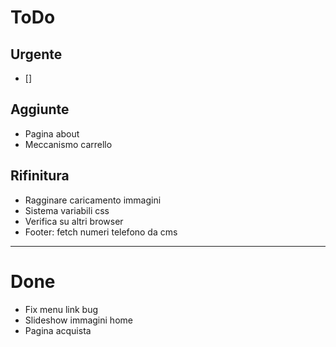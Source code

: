 # ToDo

## Urgente

- []

## Aggiunte

- Pagina about
- Meccanismo carrello

## Rifinitura

- Ragginare caricamento immagini
- Sistema variabili css
- Verifica su altri browser
- Footer: fetch numeri telefono da cms

---

# Done

- Fix menu link bug
- Slideshow immagini home
- Pagina acquista
